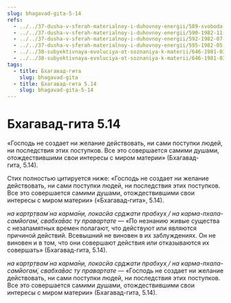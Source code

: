 ```yaml
---
slug: bhagavad-gita-5-14
refs:
  - ../../37-dusha-v-sferah-materialnoy-i-duhovnoy-energii/589-svoboda-voli-dushi.md
  - ../../37-dusha-v-sferah-materialnoy-i-duhovnoy-energii/590-1982-11-07-c1-shkola-obezyany-v-predanii-bogu-dusha-neset-otvetstvennost-za-svoe-proshloe-nastoyashhee-i-budushhee.md
  - ../../37-dusha-v-sferah-materialnoy-i-duhovnoy-energii/592-1982-07-29-b2-krishna-ne-posyagaet-na-svobodnuyu-volyu-dushi.md
  - ../../37-dusha-v-sferah-materialnoy-i-duhovnoy-energii/595-1982-05-06-b4-iskrennost-i-nastojchivost-pozvolyat-dushe-obresti-soznanie-krishny.md
  - ../../38-subyektivnaya-evoluciya-ot-soznaniya-k-materii/646-1981-03-01-a4-subektivnaya-evolyutsiya-i-svoboda-voli-dushi.md
  - ../../38-subyektivnaya-evoluciya-ot-soznaniya-k-materii/646-1981-03-01-a4-subektivnaya-evolyutsiya-i-svoboda-voli-dushi.md
tags:
  - title: Бхагавад-гита
    slug: bhagavad-gita
  - title: Бхагавад-гита 5.14
    slug: bhagavad-gita-5-14
---
```


# Бхагавад-гита 5.14

«Господь не создает ни желание действовать, ни сами поступки людей, ни последствия этих поступков. Все это совершается самими душами, отождествившими свои интересы с миром материи» (Бхагавад-гита, 5.14).


Стих полностью цитируется ниже: «Господь не создает ни желание действовать, ни сами поступки людей, ни последствия этих поступков. Все это совершается самими душами, отождествившими свои интересы с миром материи» («Бхагавад-гита», 5.14).


*на картр̣твам̇ на карма̄н̣и, локасйа ср̣джати прабхух̣ / на карма-пхала-сам̇йогам̇, свабха̄вас ту правартате* — «По незнанию живые существа с незапамятных времен полагают, что действуют или являются причиной действий. Всевышний не виновен в их заблуждениях. Он не виновен и в том, что они совершают действия или отказываются их совершать» (Бхагавад-гита, 5.14).


*на картр̣твам̇ на карма̄н̣и, локасйа ср̣джати прабхух̣ / на карма-пхала-сам̇йогам̇, свабха̄вас ту правартате* — «Господь не создает ни желание действовать, ни сами поступки людей, ни последствия этих поступков. Все это совершается самими душами, отождествившими свои интересы с миром материи» (Бхагавад-гита, 5.14).


